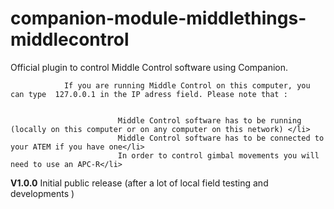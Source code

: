 # companion-module-middlethings-middlecontrol

Official plugin to control Middle Control software using Companion.

				If you are running Middle Control on this computer, you can type  127.0.0.1 in the IP adress field. Please note that :

					
							Middle Control software has to be running (locally on this computer or on any computer on this network) </li>
							Middle Control software has to be connected to your ATEM if you have one</li>
							In order to control gimbal movements you will need to use an APC-R</li>
						
						


**V1.0.0**
Initial public release (after a lot of local field testing and developments )
